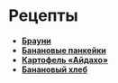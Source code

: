 # Рецепты

- [**Брауни**](brownie.md)
- [**Банановые панкейки**](banana_pancakes.md)
- [**Картофель «Айдахо»**](potatoes_idaho.md)
- [**Банановый хлеб**](banana_bread.md)
